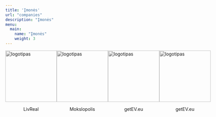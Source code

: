 ```yaml
---
title: 'Įmonės'
url: "companies"
description: "Įmonės"
menu:
  main:
    name: "Įmonės"
    weight: 3
---
```

<html>
  <div class="collection">
    <div class="companies">
      <a href="https://livreal.netlify.app/" id="SG">
          <img src="https://verslobrizas.lt/images/livreal.svg" alt="logotipas">
          <p>LivReal</p>
      </a>
      <a href="https://mokslopolis.com/" id="SG">
          <img src="https://verslobrizas.lt/images/mokslopolis.png" alt="logotipas">
          <p>Mokslopolis</p>
      </a>
      <a href="https://getev.eu/" id="SG">
          <img src="https://verslobrizas.lt/images/getev.png" alt="logotipas">
          <p>getEV.eu</p>
      </a>
      <a href="https://helperis.lt/" id="SG">
          <img src="https://verslobrizas.lt/images/comp1.png" alt="logotipas">
          <p>getEV.eu</p>
      </a>
    </div>
  </div>
  
  
  
  
  
  
  <style>
    #SG, #SB{
      display: flex;
      flex-direction: column;
      justify-content: center;
      align-items: center;
      text-decoration: none;
    }
    .collection{
      width: 100%; 
    }
    .companies{
      display: flex;
      align-items: center;
      justify-content: space-around;
      
    }

    .companies img{
      width: 10rem;
      height: 10rem;
      filter: grayscale(100%);
      transition: .3s ease-in-out;
    }
    img:hover {
      filter: grayscale(0);
    }
     
      @media (max-width: 576px){
      .companies{
        flex-direction: column;
        
      }    
  
  </style>
</html>


